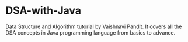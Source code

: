 # DSA-with-Java
Data Structure and Algorithm tutorial by Vaishnavi Pandit. It covers all the DSA concepts in Java programming language from basics to advance.
